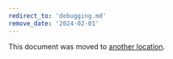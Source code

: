 ```yaml
---
redirect_to: 'debugging.md'
remove_date: '2024-02-01'
---
```


This document was moved to [another location](debugging.md).

<!-- This redirect file can be deleted after <2024-02-01>. -->
<!-- Redirects that point to other docs in the same project expire in three months. -->
<!-- Redirects that point to docs in a different project or site (link is not relative and starts with `https:`) expire in one year. -->
<!-- Before deletion, see: https://docs.gitlab.com/ee/development/documentation/redirects.html -->

